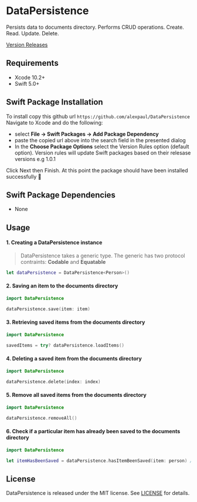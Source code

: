 # DataPersistence

Persists data to documents directory. Performs CRUD operations. Create. Read. Update. Delete.

[Version Releases](https://github.com/alexpaul/DataPersistence/releases)

## Requirements 

* Xcode 10.2+ 
* Swift 5.0+ 

## Swift Package Installation 

To install copy this github url
```https://github.com/alexpaul/DataPersistence```  
Navigate to Xcode and do the following: 
 - select **File -> Swift Packages -> Add Package Dependency** 
 - paste the copied url above into the search field in the presented dialog
 - In the **Choose Package Options** select the Version Rules option (default option). Version rules will update Swift packages based on their relesase versions e.g 1.0.1
 
 Click Next then Finish. 
 At this point the package should have been installed successfully 🥳 

## Swift Package Dependencies 

* None 


## Usage 

#### 1. Creating a DataPersistence instance 

> DataPersistence takes a generic type. The generic has two protocol contraints: **Codable** and **Equatable**

```swift 
let dataPersistence = DataPersistence<Person>()
```

#### 2. Saving an item to the documents directory 
```swift 
import DataPersistence 

dataPersistence.save(item: item)
```

#### 3. Retrieving saved items from the documents directory 
```swift 
import DataPersistence 

savedItems = try? dataPersistence.loadItems()
```

#### 4. Deleting a saved item from the documents directory 
```swift 
import DataPersistence 

dataPersistence.delete(index: index)
```

#### 5. Remove all saved items from the documents directory 
```swift 
import DataPersistence 

dataPersistence.removeAll()
```

#### 6. Check if a particular item has already been saved to the documents directory 
```swift 
import DataPersistence 

let itemHasBeenSaved = dataPersistence.hasItemBeenSaved(item: person) // true or false 
```

## License

DataPersistence is released under the MIT license. See [LICENSE](https://github.com/alexpaul/DataPersistence/blob/master/LICENSE) for details.

